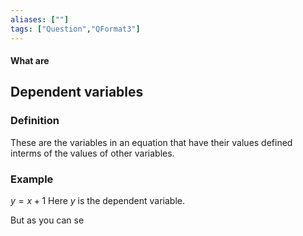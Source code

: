 ```yaml
---
aliases: [""]
tags: ["Question","QFormat3"]
---
```


#### What are
## Dependent variables
### Definition
These are the variables in an equation that have their values defined interms of the values of other variables.

### Example
$y=x+1$
Here $y$ is the dependent variable.

But as you can se